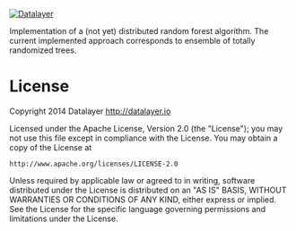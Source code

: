 [![Datalayer](http://datalayer.io/ext/images/logo_horizontal_072ppi.png)](http://datalayer.io)

Implementation of a (not yet) distributed random forest algorithm.
The current implemented approach corresponds to ensemble of totally randomized trees.

# License

Copyright 2014 Datalayer http://datalayer.io

Licensed under the Apache License, Version 2.0 (the "License");
you may not use this file except in compliance with the License.
You may obtain a copy of the License at

    http://www.apache.org/licenses/LICENSE-2.0

Unless required by applicable law or agreed to in writing, software
distributed under the License is distributed on an "AS IS" BASIS,
WITHOUT WARRANTIES OR CONDITIONS OF ANY KIND, either express or implied.
See the License for the specific language governing permissions and
limitations under the License.
